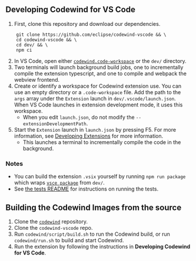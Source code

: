 ## Developing Codewind for VS Code

1. First, clone this repository and download our dependencies.
```
    git clone https://github.com/eclipse/codewind-vscode && \
    cd codewind-vscode && \
    cd dev/ && \
    npm ci
```
2. In VS Code, open either [`codewind.code-workspace`](https://github.com/eclipse/codewind-vscode/blob/master/codewind.code-workspace) or the `dev/` directory.
3. Two terminals will launch background build jobs, one to incrementally compile the extension typescript, and one to compile and webpack the webview frontend.
4. Create or identify a workspace for Codewind extension use. You can use an empty directory or a `.code-workspace` file. Add the path to the `args` array under the `Extension` launch in `dev/.vscode/launch.json`. When VS Code launches in extension development mode, it uses this workspace.
    - When you edit `launch.json`, do not modify the `--extensionDevelopmentPath`.
4. Start the `Extension` launch in `launch.json` by pressing F5. For more information, see [Developing Extensions](https://code.visualstudio.com/docs/extensions/developing-extensions) for more information.
    - This launches a terminal to incrementally compile the code in the background.

### Notes
- You can build the extension `.vsix` yourself by running `npm run package` which wraps [`vsce package`](https://code.visualstudio.com/api/working-with-extensions/publishing-extension#packaging-extensions) from `dev/`.
- See [the tests README](https://github.com/eclipse/codewind-vscode/blob/master/dev/src/test/README-Tests.md) for instructions on running the tests.

## Building the Codewind Images from the source
1. Clone the [`codewind`](https://github.com/eclipse/codewind) repository.
2. Clone the `codewind-vscode` repo.
3. Run `codewind/script/build.sh` to run the Codewind build, or run `codewind/run.sh` to build and start Codewind.
4. Run the extension by following the instructions in **Developing Codewind for VS Code**.
